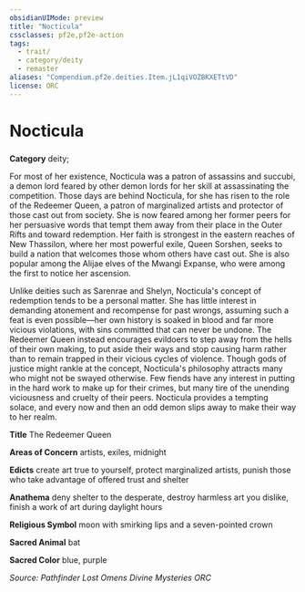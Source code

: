 ```yaml
---
obsidianUIMode: preview
title: "Nocticula"
cssclasses: pf2e,pf2e-action
tags:
  - trait/
  - category/deity
  - remaster
aliases: "Compendium.pf2e.deities.Item.jL1qiVOZBKXETtVD"
license: ORC
---
```

# Nocticula

### 

**Category** deity; 




For most of her existence, Nocticula was a patron of assassins and succubi, a demon lord feared by other demon lords for her skill at assassinating the competition. Those days are behind Nocticula, for she has risen to the role of the Redeemer Queen, a patron of marginalized artists and protector of those cast out from society. She is now feared among her former peers for her persuasive words that tempt them away from their place in the Outer Rifts and toward redemption. Her faith is strongest in the eastern reaches of New Thassilon, where her most powerful exile, Queen Sorshen, seeks to build a nation that welcomes those whom others have cast out. She is also popular among the Alijae elves of the Mwangi Expanse, who were among the first to notice her ascension.

Unlike deities such as Sarenrae and Shelyn, Nocticula's concept of redemption tends to be a personal matter. She has little interest in demanding atonement and recompense for past wrongs, assuming such a feat is even possible—her own history is soaked in blood and far more vicious violations, with sins committed that can never be undone. The Redeemer Queen instead encourages evildoers to step away from the hells of their own making, to put aside their ways and stop causing harm rather than to remain trapped in their vicious cycles of violence. Though gods of justice might rankle at the concept, Nocticula's philosophy attracts many who might not be swayed otherwise. Few fiends have any interest in putting in the hard work to make up for their crimes, but many tire of the unending viciousness and cruelty of their peers. Nocticula provides a tempting solace, and every now and then an odd demon slips away to make their way to her realm.

**Title** The Redeemer Queen

**Areas of Concern** artists, exiles, midnight

**Edicts** create art true to yourself, protect marginalized artists, punish those who take advantage of offered trust and shelter

**Anathema** deny shelter to the desperate, destroy harmless art you dislike, finish a work of art during daylight hours

**Religious Symbol** moon with smirking lips and a seven-pointed crown

**Sacred Animal** bat

**Sacred Color** blue, purple

*Source: Pathfinder Lost Omens Divine Mysteries*
*ORC*